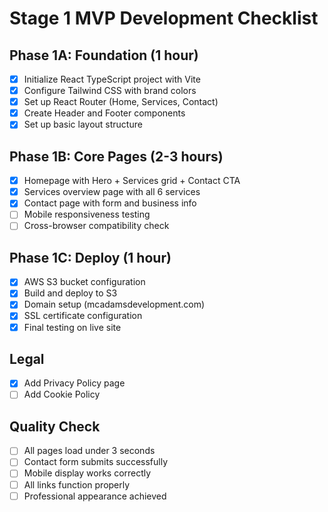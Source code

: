 # Stage 1 MVP Development Checklist

## Phase 1A: Foundation (1 hour)
- [x] Initialize React TypeScript project with Vite
- [x] Configure Tailwind CSS with brand colors
- [x] Set up React Router (Home, Services, Contact)
- [x] Create Header and Footer components
- [x] Set up basic layout structure

## Phase 1B: Core Pages (2-3 hours)
- [x] Homepage with Hero + Services grid + Contact CTA
- [x] Services overview page with all 6 services
- [x] Contact page with form and business info
- [ ] Mobile responsiveness testing
- [ ] Cross-browser compatibility check

## Phase 1C: Deploy (1 hour)
- [x] AWS S3 bucket configuration
- [x] Build and deploy to S3
- [x] Domain setup (mcadamsdevelopment.com)
- [x] SSL certificate configuration
- [x] Final testing on live site

## Legal
- [x] Add Privacy Policy page
- [ ] Add Cookie Policy

## Quality Check
- [ ] All pages load under 3 seconds
- [ ] Contact form submits successfully
- [ ] Mobile display works correctly
- [ ] All links function properly
- [ ] Professional appearance achieved
